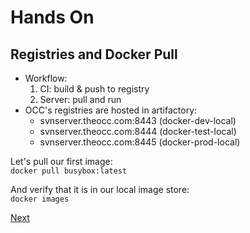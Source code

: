 # Hands On
## Registries and Docker Pull 

* Workflow: 
  1. CI: build & push to registry 
  1. Server: pull and run 
* OCC's registries are hosted in artifactory: 
  * svnserver.theocc.com:8443 (docker-dev-local) 
  * svnserver.theocc.com:8444 (docker-test-local) 
  * svnserver.theocc.com:8445 (docker-prod-local)


Let's pull our first image:  
`docker pull busybox:latest`

And verify that it is in our local image store:  
`docker images`

[Next](dockerrun.md)
